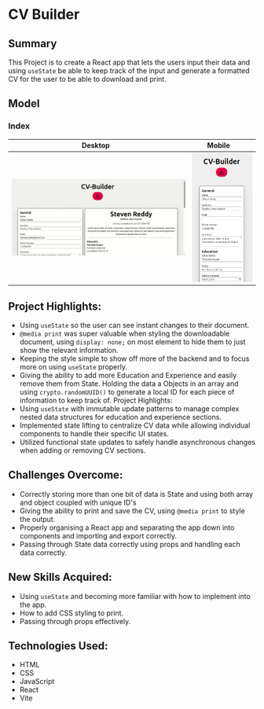 # CV Builder

## Summary

This Project is to create a React app that lets the users input their data and using `useState` be able to keep track of the input and generate a formatted CV for the user to be able to download and print.

## Model

### Index

|  Desktop                                                                      | Mobile                                                                  |
| ----------------------------------------------------------------------------- | ----------------------------------------------------------------------- |
| ![Desktop](./src/assets/images/Kazam_screencast_00000-ezgif.com-optimize.gif) | ![Mobile](./src/assets/images/mobile-cv-builder-ezgif.com-optimize.gif) |

## Project Highlights:

- Using `useState` so the user can see instant changes to their document.
- `@media print` was super valuable when styling the downloadable document, using `display: none;` on most element to hide them to just show the relevant information.
- Keeping the style simple to show off more of the backend and to focus more on using `useState` properly.
- Giving the ability to add more Education and Experience and easily remove them from State. Holding the data a Objects in an array and using `crypto.randomUUID()` to generate a local ID for each piece of information to keep track of.
Project Highlights:
- Using `useState` with immutable update patterns to manage complex nested data structures for education and experience sections.
- Implemented state lifting to centralize CV data while allowing individual components to handle their specific UI states.
- Utilized functional state updates to safely handle asynchronous changes when adding or removing CV sections.

## Challenges Overcome:

- Correctly storing more than one bit of data is State and using both array and object coupled with unique ID's
- Giving the ability to print and save the CV, using `@media print` to style the output.
- Properly organising a React app and separating the app down into components and importing and export correctly.
- Passing through State data correctly using props and handling each data correctly.

## New Skills Acquired:

- Using `useState` and becoming more familiar with how to implement into the app.
- How to add CSS styling to print.
- Passing through props effectively.

## Technologies Used:

- HTML
- CSS
- JavaScript
- React
- Vite
